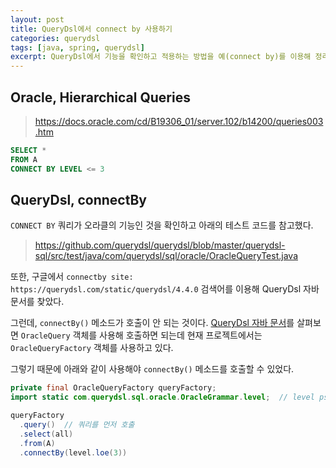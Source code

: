 ```yaml
---
layout: post
title: QueryDsl에서 connect by 사용하기
categories: querydsl
tags: [java, spring, querydsl]
excerpt: QueryDsl에서 기능을 확인하고 적용하는 방법을 예(connect by)를 이용해 정리합니다.
---
```



## Oracle, Hierarchical Queries 

> https://docs.oracle.com/cd/B19306_01/server.102/b14200/queries003.htm


```sql
SELECT *
FROM A
CONNECT BY LEVEL <= 3
```

## QueryDsl, connectBy

`CONNECT BY` 쿼리가 오라클의 기능인 것을 확인하고 아래의 테스트 코드를 참고했다.

> https://github.com/querydsl/querydsl/blob/master/querydsl-sql/src/test/java/com/querydsl/sql/oracle/OracleQueryTest.java

또한, 구글에서 `connectby site: https://querydsl.com/static/querydsl/4.4.0` 검색어를 이용해 QueryDsl 자바 문서를 찾았다.

그런데, `connectBy()` 메소드가 호출이 안 되는 것이다.
[QueryDsl 자바 문서](https://querydsl.com/static/querydsl/4.4.0/apidocs/com/querydsl/sql/oracle/AbstractOracleQuery.html#connectBy-com.querydsl.core.types.Predicate-)를 살펴보면 `OracleQuery` 객체를 사용해 호출하면 되는데 현재 프로젝트에서는 `OracleQueryFactory` 객체를 사용하고 있다.

그렇기 때문에 아래와 같이 사용해야 `connectBy()` 메소드를 호출할 수 있었다.

```java
private final OracleQueryFactory queryFactory;
import static com.querydsl.sql.oracle.OracleGrammar.level;  // level pseudocolumn

queryFactory
  .query()  // 쿼리를 먼저 호출
  .select(all)
  .from(A)
  .connectBy(level.loe(3))
```

